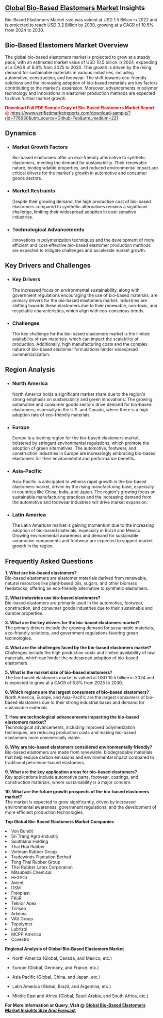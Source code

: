 <h2><a href="https://www.verifiedmarketreports.com/download-sample/?rid=778630&amp;utm_source=Github&amp;utm_medium=221" target="_blank">Global Bio-Based Elastomers Market</a> Insights</h2><p>Bio-Based Elastomers Market size was valued at USD 1.5 Billion in 2022 and is projected to reach USD 3.2 Billion by 2030, growing at a CAGR of 10.5% from 2024 to 2030.</p><p> <h2>Bio-Based Elastomers Market Overview</h2> <p>The global bio-based elastomers market is projected to grow at a steady pace, with an estimated market value of USD 10.5 billion in 2024, expanding at a CAGR of 6.8% from 2025 to 2030. This growth is driven by the rising demand for sustainable materials in various industries, including automotive, construction, and footwear. The shift towards eco-friendly solutions and the increasing adoption of bio-based materials are key factors contributing to the market's expansion. Moreover, advancements in polymer technology and innovations in elastomer production methods are expected to drive further market growth.</p> <p><p><span class=""><span style="color: #ff0000;"><strong>Download Full PDF Sample Copy of Bio-Based Elastomers Market Report</strong> @ </span><a href="https://www.verifiedmarketreports.com/download-sample/?rid=778630&amp;utm_source=Github-Feb&amp;utm_medium=221" target="_blank">https://www.verifiedmarketreports.com/download-sample/?rid=778630&amp;utm_source=Github-Feb&amp;utm_medium=221</a></span></p></p> <h2>Dynamics</h2> <ul> <li><h3>Market Growth Factors</h3> Bio-based elastomers offer an eco-friendly alternative to synthetic elastomers, meeting the demand for sustainability. Their renewable nature, biodegradable properties, and reduced environmental impact are critical drivers for the market's growth in automotive and consumer goods sectors.</li> <li><h3>Market Restraints</h3> Despite their growing demand, the high production cost of bio-based elastomers compared to synthetic alternatives remains a significant challenge, limiting their widespread adoption in cost-sensitive industries.</li> <li><h3>Technological Advancements</h3> Innovations in polymerization techniques and the development of more efficient and cost-effective bio-based elastomer production methods are expected to mitigate challenges and accelerate market growth.</li> </ul> <h2>Key Drivers and Challenges</h2> <ul> <li><h3>Key Drivers</h3> The increased focus on environmental sustainability, along with government regulations encouraging the use of bio-based materials, are primary drivers for the bio-based elastomers market. Industries are shifting towards these elastomers due to their renewable, non-toxic, and recyclable characteristics, which align with eco-conscious trends.</li> <li><h3>Challenges</h3> The key challenge for the bio-based elastomers market is the limited availability of raw materials, which can impact the scalability of production. Additionally, high manufacturing costs and the complex nature of bio-based elastomer formulations hinder widespread commercialization.</li> </ul> <h2>Region Analysis</h2> <ul> <li><h3>North America</h3> North America holds a significant market share due to the region's strong emphasis on sustainability and green innovations. The growing automotive and consumer goods sectors drive demand for bio-based elastomers, especially in the U.S. and Canada, where there is a high adoption rate of eco-friendly materials.</li> <li><h3>Europe</h3> Europe is a leading region for the bio-based elastomers market, bolstered by stringent environmental regulations, which promote the adoption of green alternatives. The automotive, footwear, and construction industries in Europe are increasingly embracing bio-based elastomers for their environmental and performance benefits.</li> <li><h3>Asia-Pacific</h3> Asia-Pacific is anticipated to witness rapid growth in the bio-based elastomers market, driven by the rising manufacturing base, especially in countries like China, India, and Japan. The region's growing focus on sustainable manufacturing practices and the increasing demand from the automotive and footwear industries will drive market expansion.</li> <li><h3>Latin America</h3> The Latin American market is gaining momentum due to the increasing adoption of bio-based materials, especially in Brazil and Mexico. Growing environmental awareness and demand for sustainable automotive components and footwear are expected to support market growth in the region.</li> </ul> <h2>Frequently Asked Questions</h2> <p><strong>1. What are bio-based elastomers?</strong><br>Bio-based elastomers are elastomer materials derived from renewable, natural resources like plant-based oils, sugars, and other biomass feedstocks, offering an eco-friendly alternative to synthetic elastomers.</p> <p><strong>2. What industries use bio-based elastomers?</strong><br>Bio-based elastomers are primarily used in the automotive, footwear, construction, and consumer goods industries due to their sustainable and durable properties.</p> <p><strong>3. What are the key drivers for the bio-based elastomers market?</strong><br>The primary drivers include the growing demand for sustainable materials, eco-friendly solutions, and government regulations favoring green technologies.</p> <p><strong>4. What are the challenges faced by the bio-based elastomers market?</strong><br>Challenges include the high production costs and limited availability of raw materials, which can hinder the widespread adoption of bio-based elastomers.</p> <p><strong>5. What is the market size of bio-based elastomers?</strong><br>The bio-based elastomers market is valued at USD 10.5 billion in 2024 and is expected to grow at a CAGR of 6.8% from 2025 to 2030.</p> <p><strong>6. Which regions are the largest consumers of bio-based elastomers?</strong><br>North America, Europe, and Asia-Pacific are the largest consumers of bio-based elastomers due to their strong industrial bases and demand for sustainable materials.</p> <p><strong>7. How are technological advancements impacting the bio-based elastomers market?</strong><br>Technological advancements, including improved polymerization techniques, are reducing production costs and making bio-based elastomers more commercially viable.</p> <p><strong>8. Why are bio-based elastomers considered environmentally friendly?</strong><br>Bio-based elastomers are made from renewable, biodegradable materials that help reduce carbon emissions and environmental impact compared to traditional petroleum-based elastomers.</p> <p><strong>9. What are the key application areas for bio-based elastomers?</strong><br>Key applications include automotive parts, footwear, coatings, and construction materials, where sustainability is a major concern.</p> <p><strong>10. What are the future growth prospects of the bio-based elastomers market?</strong><br>The market is expected to grow significantly, driven by increased environmental awareness, government regulations, and the development of more efficient production technologies.</p> </p><p><strong>Top Global Bio-Based Elastomers Market Companies</strong></p><div data-test-id=""><p><li>Von Bundit</li><li> Sri Trang Agro-Industry</li><li> Southland Holding</li><li> Thai Hua Rubber</li><li> Vietnam Rubber Group</li><li> Tradewinds Plantation Berhad</li><li> Tong Thai Rubber Group</li><li> Thai Rubber Latex Corporation</li><li> Mitsubishi Chemical</li><li> HEXPOL</li><li> Avient</li><li> DSM</li><li> Franplast</li><li> FKuR</li><li> Teknor Apex</li><li> Trinseo</li><li> Arkema</li><li> VAV Group</li><li> Topolymer</li><li> Lubrizol</li><li> MCPP America</li><li> Covestro</li></p><div><strong>Regional Analysis of&nbsp;Global Bio-Based Elastomers Market</strong></div><ul><li dir="ltr"><p dir="ltr">North America&nbsp;(Global, Canada, and Mexico, etc.)</p></li><li dir="ltr"><p dir="ltr">Europe (Global, Germany, and France, etc.)</p></li><li dir="ltr"><p dir="ltr">Asia Pacific&nbsp;(Global, China, and Japan, etc.)</p></li><li dir="ltr"><p dir="ltr">Latin America&nbsp;(Global, Brazil, and Argentina, etc.)</p></li><li dir="ltr">Middle East and Africa&nbsp;(Global, Saudi Arabia, and South Africa, etc.)</li></ul><p><strong>For More Information or Query, Visit @&nbsp;</strong><strong><a href="https://www.verifiedmarketreports.com/product/bio-based-elastomers-market/?utm_source=Github&amp;utm_medium=221" target="_blank">Global Bio-Based Elastomers Market Insights Size And Forecast</a></strong></p></div>
